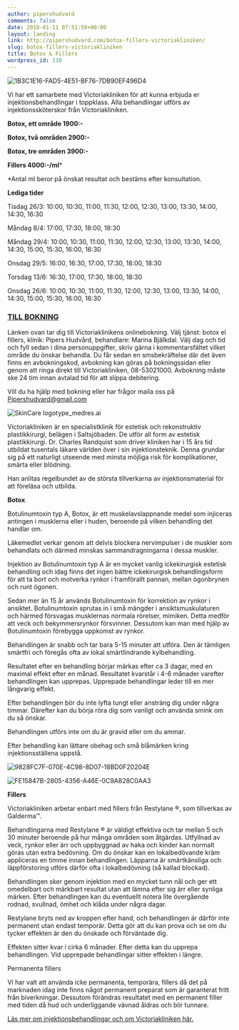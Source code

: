 ```yaml
---
author: pipershudvard
comments: false
date: 2018-01-11 07:51:59+00:00
layout: landing
link: http://pipershudvard.com/botox-fillers-victoriakliniken/
slug: botox-fillers-victoriakliniken
title: Botox & Fillers
wordpress_id: 110
---
```


![1B3C1E16-FAD5-4E51-BF76-7DB90EF496D4](https://pipershudvard.files.wordpress.com/2018/01/1b3c1e16-fad5-4e51-bf76-7db90ef496d4.jpeg)





Vi har ett samarbete med Victoriakliniken för att kunna erbjuda er injektionsbehandlingar i toppklass. Alla behandlingar utförs av injektionssköterskor från Victoriakliniken.





**Botox, ett område 1900:-**





**Botox, två områden 2900:-**





**Botox, tre områden 3900:-**





**Fillers 4000:-/ml***





*Antal ml beror på önskat resultat och bestäms efter konsultation.





**Lediga tider**











Tisdag 26/3: 10:00, 10:30, 11:00, 11:30, 12:00, 12:30, 13:00, 13:30, 14:00, 14:30, 16:30





Måndag 8/4: 17:00, 17:30, 18:00, 18:30





Måndag 29/4: 10:00, 10:30, 11:00, 11:30, 12:00, 12:30, 13:00, 13:30, 14:00, 14:30, 15:00, 15:30, 16:00, 16:30





Onsdag 29/5: 16:00, 16:30, 17:00, 17:30, 18:00, 18:30





Torsdag 13/6: 16:30, 17:00, 17:30, 18:00, 18:30





Onsdag 26/6: 10:00, 10:30, 11:00, 11:30, 12:00, 12:30, 13:00, 13:30, 14:00, 14:30, 15:00, 15:30, 16:00, 16:30





### [TILL BOKNING](https://www.victoriakliniken.com/webbokning-pipers/#city=0&locations=5&activity=3&caregivers=all)





Länken ovan tar dig till Victoriaklinikens onlinebokning. Välj tjänst: botox el fillers, klinik: Pipers Hudvård, behandlare: Marina Bjälkdal. Välj dag och tid och fyll sedan i dina personuppgifter, skriv gärna i kommentarsfältet vilket område du önskar behandla. Du får sedan en smsbekräftelse där det även finns en avbokningskod, avbokning kan göras på bokningssidan eller genom att ringa direkt till Victoriakliniken, 08-53021000. Avbokning måste ske 24 tim innan avtalad tid för att slippa debitering.





Vill du ha hjälp med bokning eller har frågor maila oss på Pipershudvard@gmail.com





![SkinCare logotype_medres.ai](https://pipershudvard.files.wordpress.com/2018/01/205f5d24-7027-4014-9e20-c407ee38adef.jpeg?w=600)





Victoriakliniken är en specialistklinik för estetisk och rekonstruktiv plastikkirurgi, belägen i Saltsjöbaden. De utför all form av estetisk plastikkirurgi. Dr. Charles Randquist som driver kliniken har i 15 års tid utbildat tusentals läkare världen över i sin injektionsteknik. Denna grundar sig på ett naturligt utseende med minsta möjliga risk för komplikationer, smärta eller blödning.





Han anlitas regelbundet av de största tillverkarna av injektionsmaterial för att föreläsa och utbilda.





**Botox**





Botulinumtoxin typ A, Botox, är ett muskelavslappnande medel som injiceras antingen i musklerna eller i huden, beroende på vilken behandling det handlar om.





Läkemedlet verkar genom att delvis blockera nervimpulser i de muskler som behandlats och därmed minskas sammandragningarna i dessa muskler.





Injektion av Botulinumtoxin typ A är en mycket vanlig ickekirurgisk estetisk behandling och idag finns det ingen bättre ickekirurgisk behandlingsform för att ta bort och motverka rynkor i framförallt pannan, mellan ögonbrynen och runt ögonen.





Sedan mer än 15 år används Botulinumtoxin för korrektion av rynkor i ansiktet. Botulinumtoxin sprutas in i små mängder i ansiktsmuskulaturen och härmed försvagas musklernas normala rörelser, mimiken. Detta medför att veck och bekymmersrynkor försvinner. Dessutom kan man med hjälp av Botulinumtoxin förebygga uppkomst av rynkor.





Behandlingen är snabb och tar bara 5-15 minuter att utföra. Den är tämligen smärtfri och föregås ofta av lokal smärtlindrande kylbehandling.





Resultatet efter en behandling börjar märkas efter ca 3 dagar, med en maximal effekt efter en månad. Resultatet kvarstår i 4-6 månader varefter behandlingen kan upprepas. Upprepade behandlingar leder till en mer långvarig effekt.





Efter behandlingen bör du inte lyfta tungt eller ansträng dig under några timmar. Därefter kan du börja röra dig som vanligt och använda smink om du så önskar.





Behandlingen utförs inte om du är gravid eller om du ammar.





Efter behandling kan lättare obehag och små blåmärken kring injektionsställena uppstå.





![9828FC7F-070E-4C98-8D07-18BD0F20204E](https://pipershudvard.files.wordpress.com/2018/01/9828fc7f-070e-4c98-8d07-18bd0f20204e.png?w=600)





![FE15847B-2805-4356-A46E-0C9A828C0AA3](https://pipershudvard.files.wordpress.com/2018/01/fe15847b-2805-4356-a46e-0c9a828c0aa3.jpeg?w=600)





**Fillers**





Victoriakliniken arbetar enbart med fillers från Restylane ®, som tillverkas av Galderma™.





Behandlingarna med Restylane ® är väldigt effektiva och tar mellan 5 och 30 minuter beroende på hur många områden som åtgärdas. Utfyllnad av veck, rynkor eller ärr och uppbyggnad av haka och kinder kan normalt göras utan extra bedövning. Om du önskar kan en lokalbedövande kräm appliceras en timme innan behandlingen. Läpparna är smärtkänsliga och läppförstoring utförs därför ofta i lokalbedövning (så kallad blockad).





Behandlingen sker genom injektion med en mycket tunn nål och ger ett omedelbart och märkbart resultat utan att lämna efter sig ärr eller synliga märken. Efter behandlingen kan du eventuellt notera lite övergående rodnad, svullnad, ömhet och klåda under några dagar.





Restylane bryts ned av kroppen efter hand, och behandlingen är därför inte permanent utan endast temporär. Detta gör att du kan prova och se om du tycker effekten är den du önskade och förväntade dig.





Effekten sitter kvar i cirka 6 månader. Efter detta kan du upprepa behandlingen. Vid upprepade behandlingar sitter effekten i längre.





Permanenta fillers





Vi har valt att använda icke permanenta, temporära, fillers då det på marknaden idag inte finns något permanent preparat som är garanterat fritt från biverkningar. Dessutom förändras resultatet med en permanent filler med tiden då hud och underliggande vävnad åldras och blir tunnare.





[Läs mer om injektionsbehandlingar och om Victoriakliniken här.](https://www.victoriakliniken.com/behandlingar/injektionsbehandlingar/)
